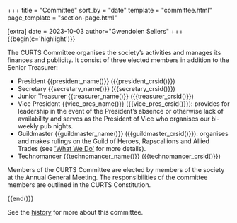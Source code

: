 +++
title = "Committee"
sort_by = "date"
template = "committee.html"
page_template = "section-page.html"

[extra]
date = 2023-10-03
author="Gwendolen Sellers"
+++
{{begin(c='highlight')}}

The CURTS Committee organises the society’s activities and manages its finances and publicity. It consist of three elected members in addition to the Senior Treasurer:

<!-- Edit the current committee in `config.toml` -->

- President {{president_name()}} ({{president_crsid()}})
- Secretary {{secretary_name()}} ({{secretary_crsid()}})
- Junior Treasurer {{treasurer_name()}} ({{treasurer_crsid()}})
- Vice President {{vice_pres_name()}} ({{vice_pres_crsid()}}): provides for leadership in the event of the President’s absence or otherwise lack of availability and serves as the President of Vice who organises our bi-weekly pub nights.
- Guildmaster {{guildmaster_name()}} ({{guildmaster_crsid()}}): organises and makes rulings on the Guild of Heroes, Rapscallions and Allied Trades (see ['What We Do'](@/about-us/what-we-do.md) for more details).
- Technomancer {{technomancer_name()}} ({{technomancer_crsid()}})

Members of the CURTS Committee are elected by members of the society at the Annual General Meeting. The responsibilities of the committee members are outlined in the CURTS Constitution.

{{end()}}

See the [history](/history/) for more about this committee.
